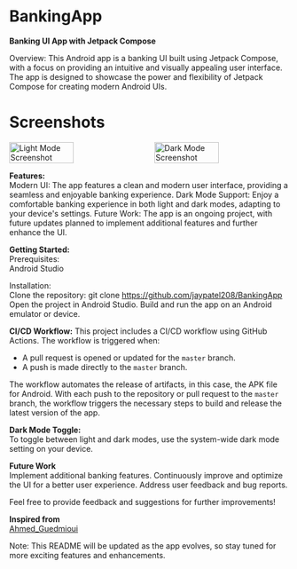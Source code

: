 # BankingApp
**Banking UI App with Jetpack Compose**

Overview:
This Android app is a banking UI built using Jetpack Compose, with a focus on providing an intuitive and visually appealing user interface. The app is designed to showcase the power and flexibility of Jetpack Compose for creating modern Android UIs.

# Screenshots  

<div style="display: flex; justify-content: space-between;">
    <img src="https://github.com/jaypatel208/BankingApp/assets/83394162/1aa56c22-bac2-4956-a840-68429877a51a" alt="Light Mode Screenshot" width="48%"/>
    <img src="https://github.com/jaypatel208/BankingApp/assets/83394162/2694ced2-e0d4-4f08-b57f-5b87efdd1111" alt="Dark Mode Screenshot" width="48%"/>
</div>

**Features:**  
Modern UI: The app features a clean and modern user interface, providing a seamless and enjoyable banking experience.
Dark Mode Support: Enjoy a comfortable banking experience in both light and dark modes, adapting to your device's settings.
Future Work: The app is an ongoing project, with future updates planned to implement additional features and further enhance the UI.

**Getting Started:**  
Prerequisites:  
Android Studio  

Installation:  
Clone the repository: git clone https://github.com/jaypatel208/BankingApp
Open the project in Android Studio.
Build and run the app on an Android emulator or device.

**CI/CD Workflow:**
This project includes a CI/CD workflow using GitHub Actions. The workflow is triggered when:
- A pull request is opened or updated for the `master` branch.
- A push is made directly to the `master` branch.

The workflow automates the release of artifacts, in this case, the APK file for Android. With each push to the repository or pull request to the `master` branch, the workflow triggers the necessary steps to build and release the latest version of the app.

**Dark Mode Toggle:**  
To toggle between light and dark modes, use the system-wide dark mode setting on your device.

__Future Work__  
Implement additional banking features.
Continuously improve and optimize the UI for a better user experience.
Address user feedback and bug reports.

Feel free to provide feedback and suggestions for further improvements!

**Inspired from**  
[Ahmed_Guedmioui](https://www.youtube.com/@android_devs_academy)

Note: This README will be updated as the app evolves, so stay tuned for more exciting features and enhancements.
